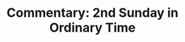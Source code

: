 ---
title: "Commentary: 2nd Sunday in Ordinary Time"
layout: reader
description: "Theme: Call and response"
feature_image: posts/commentary-ordinary-time.jpg
category: commentary
published: true
---